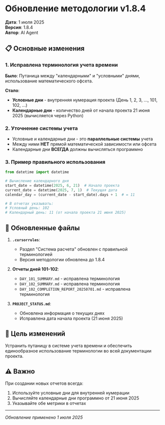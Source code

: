 # Обновление методологии v1.8.4

**Дата**: 1 июля 2025  
**Версия**: 1.8.4  
**Автор**: AI Agent  

## 📋 Основные изменения

### 1. Исправлена терминология учета времени

**Было**: Путаница между "календарными" и "условными" днями, использование математического офсета.

**Стало**: 
- **Условные дни** - внутренняя нумерация проекта (День 1, 2, 3, ..., 101, 102, ...)
- **Календарные дни** - количество дней от начала проекта 21 июня 2025 (вычисляется через Python)

### 2. Уточнение системы учета

- Условные и календарные дни - это **параллельные системы** учета
- Между ними **НЕТ** прямой математической зависимости или офсета
- Календарные дни **ВСЕГДА** должны вычисляться программно

### 3. Пример правильного использования

```python
from datetime import datetime

# Вычисление календарного дня
start_date = datetime(2025, 6, 21)  # Начало проекта
current_date = datetime(2025, 7, 1)  # Текущая дата
calendar_day = (current_date - start_date).days + 1  # = 11

# В отчетах указывать:
# Условный день: 102
# Календарный день: 11 (от начала проекта 21 июня 2025)
```

## 📝 Обновленные файлы

1. **`.cursorrules`**:
   - Раздел "Система расчета" обновлен с правильной терминологией
   - Версия методологии обновлена до 1.8.4

2. **Отчеты дней 101-102**:
   - `DAY_101_SUMMARY.md` - исправлена терминология
   - `DAY_102_SUMMARY.md` - исправлена терминология
   - `DAY_102_COMPLETION_REPORT_20250701.md` - исправлена терминология

3. **`PROJECT_STATUS.md`**:
   - Обновлена информация о текущих днях
   - Исправлена дата начала проекта (21 июня 2025)

## 🎯 Цель изменений

Устранить путаницу в системе учета времени и обеспечить единообразное использование терминологии во всей документации проекта.

## ⚠️ Важно

При создании новых отчетов всегда:
1. Используйте условные дни для внутренней нумерации
2. Вычисляйте календарные дни программно от 21 июня 2025
3. Указывайте обе метрики в отчетах

---

*Обновление применено 1 июля 2025* 